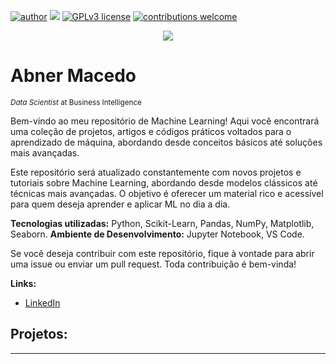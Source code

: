[![author](https://img.shields.io/badge/author-abnermacedo-red.svg)](https://www.linkedin.com/in/abner-macedo-60144a277) [![](https://img.shields.io/badge/python-3.7+-blue.svg)](https://www.python.org/downloads/release/python-365/) [![GPLv3 license](https://img.shields.io/badge/License-GPLv3-blue.svg)](http://perso.crans.org/besson/LICENSE.html) [![contributions welcome](https://img.shields.io/badge/contributions-welcome-brightgreen.svg?style=flat)](https://github.com/AbnerMacedo/data_science/issues)

<p align="center">
  <img src="Banner.png" >
</p>

# Abner Macedo
<sub>*Data Scientist* at Business Intelligence</sub>

Bem-vindo ao meu repositório de Machine Learning! Aqui você encontrará uma coleção de projetos, artigos e códigos práticos voltados para o aprendizado de máquina, abordando desde conceitos básicos até soluções mais avançadas.

Este repositório será atualizado constantemente com novos projetos e tutoriais sobre Machine Learning, abordando desde modelos clássicos até técnicas mais avançadas. O objetivo é oferecer um material rico e acessível para quem deseja aprender e aplicar ML no dia a dia.

**Tecnologias utilizadas:** Python, Scikit-Learn, Pandas, NumPy, Matplotlib, Seaborn.
**Ambiente de Desenvolvimento:** Jupyter Notebook, VS Code.

Se você deseja contribuir com este repositório, fique à vontade para abrir uma issue ou enviar um pull request. Toda contribuição é bem-vinda! 

**Links:**
* [LinkedIn](www.linkedin.com/in/abner-macedo-60144a277)


## Projetos:



---




